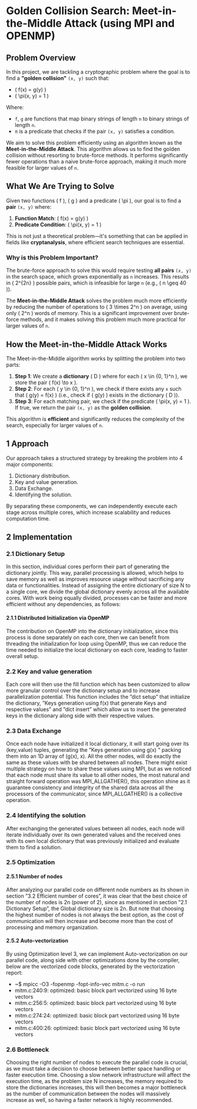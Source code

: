 # Golden Collision Search: Meet-in-the-Middle Attack (using MPI and OPENMP)

## Problem Overview

In this project, we are tackling a cryptographic problem where the goal is to find a **"golden collision"** `(x, y)` such that:

- \( f(x) = g(y) \)
- \( \pi(x, y) = 1 \)

Where:
- `f`, `g` are functions that map binary strings of length `n` to binary strings of length `n`.
- `π` is a predicate that checks if the pair `(x, y)` satisfies a condition.

We aim to solve this problem efficiently using an algorithm known as the **Meet-in-the-Middle Attack**. This algorithm allows us to find the golden collision without resorting to brute-force methods. It performs significantly fewer operations than a naive brute-force approach, making it much more feasible for larger values of `n`.



## What We Are Trying to Solve

Given two functions \( f \), \( g \) and a predicate \( \pi \), our goal is to find a **pair** `(x, y)` where:

1. **Function Match**: \( f(x) = g(y) \)
2. **Predicate Condition**: \( \pi(x, y) = 1 \)

This is not just a theoretical problem—it's something that can be applied in fields like **cryptanalysis**, where efficient search techniques are essential.

### Why is this Problem Important?

The brute-force approach to solve this would require testing **all pairs** `(x, y)` in the search space, which grows exponentially as `n` increases. This results in \( 2^{2n} \) possible pairs, which is infeasible for large `n` (e.g., \( n \geq 40 \)).

The **Meet-in-the-Middle Attack** solves the problem much more efficiently by reducing the number of operations to \( 3 \times 2^n \) on average, using only \( 2^n \) words of memory. This is a significant improvement over brute-force methods, and it makes solving this problem much more practical for larger values of `n`.



## How the Meet-in-the-Middle Attack Works

The Meet-in-the-Middle algorithm works by splitting the problem into two parts:

1. **Step 1**: We create a **dictionary** \( D \) where for each \( x \in \{0, 1\}^n \), we store the pair \( f(x) \to x \).
2. **Step 2**: For each \( y \in \{0, 1\}^n \), we check if there exists any `x` such that \( g(y) = f(x) \) (i.e., check if \( g(y) \) exists in the dictionary \( D \)).
3. **Step 3**: For each matching pair, we check if the predicate \( \pi(x, y) = 1 \). If true, we return the pair `(x, y)` as the **golden collision**.

This algorithm is **efficient** and significantly reduces the complexity of the search, especially for larger values of `n`.


## 1 Approach
Our approach takes a structured strategy by breaking the problem into 4 major components:
  1. Dictionary distribution.
  2. Key and value generation.
  3. Data Exchange.
  4. Identifying the solution.

By separating these components, we can independently execute each stage across multiple cores, which
increase scalability and reduces computation time.


## 2 Implementation

### 2.1 Dictionary Setup
In this section, individual cores perform their part of generating the dictionary jointly. This way,
parallel processing is allowed, which helps to save memory as well as improves resource usage without
sacrificing any data or functionalities.
Instead of assigning the entire dictionary of size N to a single core, we divide the global dictionary
evenly across all the available cores. With work being equally divided, processes can be faster and
more efficient without any dependencies, as follows:

#### 2.1.1 Distributed Initialization via OpenMP
The contribution on OpenMP into the dictionary initialization, since this process is done separately on
each core, then we can benefit from threading the initialization for loop using OpenMP, thus we can
reduce the time needed to initialize the local dictionary on each core, leading to faster overall setup.

### 2.2 Key and value generation
Each core will then use the fill function which has been customized to allow more granular control over
the dictionary setup and to increase parallelization potential.
This function includes the ”dict setup” that initialize the dictionary, ”Keys generation using f(x)
that generate Keys and respective values” and ”dict insert” which allow us to insert the generated
keys in the dictionary along side with their respective values.

### 2.3 Data Exchange
Once each node have initialized it local dictionary, it will start going over its (key,value) tuples, generating the ”Keys generation using g(x) ” packing them into an 1D array of (g(x), x). 
All the other nodes, will do exactly the same as these values with be shared between all nodes. There might exist multiple strategy on how to share these values using MPI, but as we noticed that each node must share its value to all other nodes, the most natural and straight forward operation was MPI_ALLGATHER(), this operation shine as it guarantee consistency and integrity of the shared data across all the processors of the communicator, since MPI_ALLGATHER() is a collective operation.

### 2.4 Identifying the solution
After exchanging the generated values between all nodes, each node will iterate individually over its
own generated values and the received ones with its own local dictionary that was previously initialized
and evaluate them to find a solution.


### 2.5 Optimization

#### 2.5.1 Number of nodes
After analyzing our parallel code on different node numbers as its shown in section ”3.2 Efficient number of cores”, it was clear that the best choice of the number of nodes is 2n (power of 2), since as
mentioned in section ”2.1 Dictionary Setup”, the Global dictionary size is 2n.
But note that choosing the highest number of nodes is not always the best option, as the cost of
communication will then increase and become more than the cost of processing and memory organization.

#### 2.5.2 Auto-vectorization
By using Optimization level 3, we can implement Auto-vectorization on our parallel code, along side
with other optimizations done by the compiler, below are the vectorized code blocks, generated by the
vectorization report:
- ~$ mpicc -O3 -fopenmp -fopt-info-vec mitm.c -o run
- mitm.c:240:9: optimized: basic block part vectorized using 16 byte vectors
- mitm.c:256:5: optimized: basic block part vectorized using 16 byte vectors
- mitm.c:274:24: optimized: basic block part vectorized using 16 byte vectors
- mitm.c:400:26: optimized: basic block part vectorized using 16 byte vectors

### 2.6 Bottleneck
Choosing the right number of nodes to execute the parallel code is crucial, as we must take a decision
to choose between better space handling or faster execution time.
Choosing a slow network infrastructure will affect the execution time, as the problem size N increases,
the memory required to store the dictionaries increases, this will then becomes a major bottleneck as
the number of communication between the nodes will massively increase as well, so having a faster
network is highly recommended.






